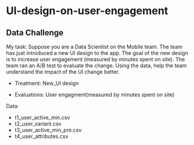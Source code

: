 # UI-design-on-user-engagement
## Data Challenge
My task:
Suppose you are a Data Scientist on the Mobile team. The team has just introduced a new UI design to the  app. The goal of the new design is to increase user engagement (measured by minutes spent on site). The team ran an A/B test to evaluate the change. Using the data, help the team understand the impact of the UI change better.

- Treatment:
New_UI design

- Evaluations:
User engagment(measured by minutes spent on site)

Data:
- t1_user_active_min.csv
- t2_user_variant.csv
- t3_user_active_min_pre.csv
- t4_user_attributes.csv
